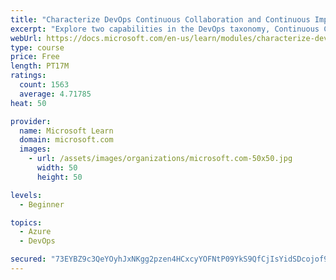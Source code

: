 ```yaml
---
title: "Characterize DevOps Continuous Collaboration and Continuous Improvement"
excerpt: "Explore two capabilities in the DevOps taxonomy, Continuous Collaboration and Continuous Improvement."
webUrl: https://docs.microsoft.com/en-us/learn/modules/characterize-devops-continous-collaboration-improvement/
type: course
price: Free
length: PT17M
ratings:
  count: 1563
  average: 4.71785
heat: 50

provider:
  name: Microsoft Learn
  domain: microsoft.com
  images:
    - url: /assets/images/organizations/microsoft.com-50x50.jpg
      width: 50
      height: 50

levels:
  - Beginner

topics:
  - Azure
  - DevOps

secured: "73EYBZ9c3QeYOyhJxNKgg2pzen4HCxcyYOFNtP09YkS9QfCjIsYidSDcojof9lMi4QEAJZIgUwcDtLzDWnmVipzHSeBJAa8RYz5QJVbYlQSHqivjMTISqwzDV7Vf0xpNPv4V8hzzCJm0Cq4PLUJX4UCPdd5IJYdqDBuSukHkp9Z1x6e6B2w3kWh5YQkyTibEk4z5sX1GJNhoJ4R31LOLq1JtS/MXWsDhtG0JLTt1b939sLfmpCYDjFKl+TLTUGwGx+LxRtuNg1VMMPlYmngV0LmPay/zSBXMEf4vIH98FmZWuAJao33jH0RPjZCDCBiY72CUn2eSzxf/I1bvrlYWHaiKokLJI0Crm6tuVh5LR5xMjP6Wywlw/N433K96XiLf0kQJ1/fc0+SuYNfcxkFzLfxzOZq3rNg+l91W2IPsUl0=;xGgrcNC6gJPp386UGn+yyw=="
---
```


